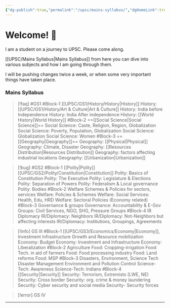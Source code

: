 ```yaml
---
{"dg-publish":true,"permalink":"/upsc/mains-syllabus/","dgHomeLink":true,"dgPassFrontmatter":false}
---
```


# Welcome! 🌱
I am a student on a journey to UPSC. Please come along. 

[[UPSC/Mains Syllabus|Mains Syllabus]] from here you can dive into various subjects and how I am going through them. 

I will be pushing changes twice a week, or when some very important things have taken place. 

### Mains Syllabus
>[!faq] #GS1
#Block-1  [[UPSC/GS1/History/History|History]] 
History: [[UPSC/GS1/History/Art & Culture|Art & Culture]]
History: India before Independence
History: India After independence
History: [[World History|World History]]
#Block-2 ==[[Social Science|Social Science]]==
Social Science: Caste, Religion, Region, Globalization
Social Science: Poverty, Population, Globalization
Social Science: Globalization
Social Science: Women
#Block-3 ==[[Geography|Geography]]==
Geography: [[Physical|Physical]]
Geography: Climate, Disaster 
Geography: [[Resources Distribution|Resources Distribution]]
Geography: factors affecting industrial locations
Geography: [[Urbanization|Urbanization]]

>[!bug] #GS2
>#Block-1 [[Polity|Polity]] [[UPSC/GS2/Polity/Constitution|Constitution]]
Polity: Basics of Constitution
Polity: The Executive
Polity: Legislature & Elections
Polity: Separation of Powers
Polity: Federalism & Local governance
Polity: Bodies
#Block-2 Welfare Schemes & Policies for sectors, services
Welfare: Policies & Schemes
Welfare: Social Services: Health, Edu, HRD
Welfare: Sectoral Policies (Economy related)
#Block-3 Governance & groups
Governance: Accountability & E-Gov
Groups: Civil Services, NGO, SHG, Pressure Groups
#Block-4 IR Diplomacy
IR/Diplomacy: Neighbors
IR/Diplomacy: Not-Neighbors but affecting interests
IR/Diplomacy: Institutions, Groupings, Agreements

>[!info] GS III
>#Block-1 [[UPSC/GS3/Economics/Economy|Economy]], Investment Infrastructure
Growth and Resource mobilization
Economy: Budget
Economy: Investment and Infrastructure
Economy: Liberalization
#Block-2 Agriculture
Food: Cropping-irrigation
Food: Tech. in aid of farmers
Food: Food processing industry
Food: Land reforms
Food: MSP
#Block-3 Disasters, Environment, Science Tech
Disaster Management
Environment and Pollution Control
Science-Tech: Awareness
Science-Tech: Indians
#Block-4 [[Security|Security]]
Security: Terrorism, Extremists (LWE, NE)
Security: Cross border
Security: org. crime & money laundering
Security: Cyber security and social media
Security- Security forces

>[!error] GS IV


---
